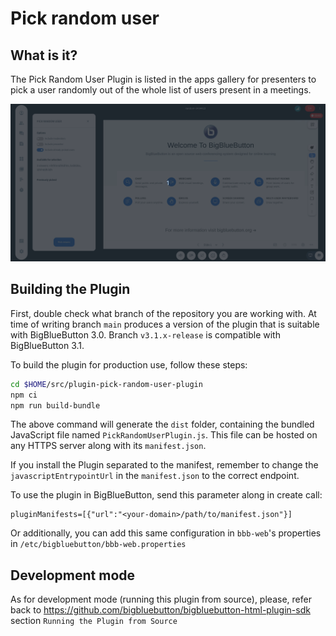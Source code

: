 # Pick random user

## What is it?

The Pick Random User Plugin is listed in the apps gallery for presenters to pick a user randomly out of the whole list of users present in a meetings. 

![Gif of plugin demo](./public/assets/plugin.gif)

## Building the Plugin

First, double check what branch of the repository you are working with. At time of writing branch `main` produces a version of the plugin that is suitable with BigBlueButton 3.0. Branch `v3.1.x-release` is compatible with BigBlueButton 3.1.

To build the plugin for production use, follow these steps:

```bash
cd $HOME/src/plugin-pick-random-user-plugin
npm ci
npm run build-bundle
```

The above command will generate the `dist` folder, containing the bundled JavaScript file named `PickRandomUserPlugin.js`. This file can be hosted on any HTTPS server along with its `manifest.json`.

If you install the Plugin separated to the manifest, remember to change the `javascriptEntrypointUrl` in the `manifest.json` to the correct endpoint.

To use the plugin in BigBlueButton, send this parameter along in create call:

```
pluginManifests=[{"url":"<your-domain>/path/to/manifest.json"}]
```

Or additionally, you can add this same configuration in `bbb-web`'s properties in `/etc/bigbluebutton/bbb-web.properties`


## Development mode

As for development mode (running this plugin from source), please, refer back to https://github.com/bigbluebutton/bigbluebutton-html-plugin-sdk section `Running the Plugin from Source`
